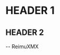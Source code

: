 ![[](https://gnu.org/software/emacs)](https://img.shields.io/badge/Build%20With-Emacs-f596aa.svg) ![[](https://gitee.com/ReimuXMX/mx.E)](https://img.shields.io/badge/Build%20With-mx.E-f596aa.svg)

# HEADER 1

## HEADER 2


-- ReimuXMX
